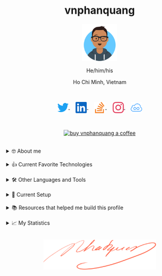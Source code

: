 <h1 align="center">vnphanquang</h1>

<p align="center">
  <a href="https://github.com/vnphanquang" target="_blank">
    <img src="./images/avataaars.svg" alt="vnphanquang" height="100"/>
  </a>
</p>

<p align="center">He/him/his</p>

<p align="center">Ho Chi Minh, Vietnam</p>

<br />

<!-- icon: https://simpleicons.org -->

<p align="center">
  <a href="https://twitter.com/vnphanquang" target="_blank">
    <img
      align="center"
      src="./images/socials/twitter.svg" alt="vnphanquang"
      height="30"
    />
  </a>
  &nbsp; &nbsp;
  <a href="https://linkedin.com/in/vnphanquang" target="_blank">
    <img
      align="center"
      src="./images/socials/linkedin.svg"
      alt="vnphanquang"
      height="30"
    />
  </a>
  &nbsp; &nbsp;
  <a href="https://stackoverflow.com/users/9943094" target="_blank">
    <img
      align="center"
      src="./images/socials/stackoverflow.svg"
      alt="stackoverflow vnphanquang"
      height="30"
    />
  </a>
  &nbsp; &nbsp;
  <a href="https://instagram.com/vnphanquang" target="_blank">
    <img
      align="center"
      src="./images/socials/instagram.svg"
      alt="vnphanquang instagram"
      height="30"
    />
  </a>
  &nbsp; &nbsp;
  <a href="https://jsfiddle.net/user/vnphanquang" target="_blank">
    <img
      align="center"
      src="./images/socials/jsfiddle.svg"
      alt="vnphanquang jsfiddle"
      height="30"
    />
  </a>
</p>

<br />

<p align="center">
  <a href="https://www.buymeacoffee.com/vnphanquang" target="_blank">
    <img
      src="https://cdn.buymeacoffee.com/buttons/v2/default-yellow.png"
      height="60"
      width="217"
      alt="buy vnphanquang a coffee"
    />
  </a>
</p>

<br />

<details>
  <summary>🤓 About me</summary>

  <details align="center">
    <summary>My story</summary>
    <details align="center">
      <summary>Expand to see more of this</summary>
      <details align="center">
        <summary>Make this open to see some miracles</summary>
        <details align="center">
          <summary>You are getting there, keep going!</summary>
          <details align="center">
            <summary>You do really want to see how this ends, don't you?</summary>
            <details align="center">
              <summary>Well I have some exciting news to tell you</summary>
              <details align="center">
                <summary>You just wasted 5 seconds for this crap</summary>
                <details align="center">
                  <summary>Get your butt back to work</summary>
                  <details align="center">
                    <summary>Shame on you I have no story</summary>
                    <details align="center">
                      <summary>Okay now you are getting me annoyed...</summary>
                      <details align="center">
                        <summary>Okay okay, I will tell you my story, geez louise!</summary>
                        <details align="center">
                          <summary>It goes like this:</summary>
                          <details align="center">
                            <summary>...</summary>
                          </details>
                        </details>
                      </details>
                    </details>
                  </details>
                </details>
              </details>
            </details>
          </details>
        </details>
      </details>
    </details>
  </details>

  <br />

  My name is Quang Phan. I am a learner and a developer. This is where I dedicate my energy to the open source community.

  You are probably bored already so get back to whatever you were doing. See you out there on the field.

  In case you want to reach me, find me at `vnphanquang` on most social platforms.

  Cheers!
</details>

<br />

<details>
  <summary>👍 Current Favorite Technologies</summary>
  <br />
  <p align="left">
    <a href="https://svelte.dev" target="_blank" rel="noreferrer">
      <img
        src="./images/tech/svelte.svg"
        alt="svelte"
        height="40"
      />
    </a>
    <a href="https://tailwindcss.com/" target="_blank" rel="noreferrer">
      <img
        src="./images/tech/tailwind.svg"
        alt="tailwind"
        height="40"
      />
    </a>
    <a href="https://www.typescriptlang.org/" target="_blank" rel="noreferrer">
      <img
        src="./images/tech/typescript.svg"
        alt="typescript"
        height="40"
      />
    </a>
    <a href="https://www.postgresql.org" target="_blank" rel="noreferrer">
      <img
        src="./images/tech/postgres.svg"
        alt="postgresql"
        height="40"
      />
    </a>
    <a href="https://graphql.org" target="_blank" rel="noreferrer">
      <img
        src="./images/tech/graphql.svg"
        alt="graphql"
        height="40"
      />
    </a>
    <a href="https://www.rust-lang.org" target="_blank" rel="noreferrer">
      <img
        src="./images/tech/rust.svg"
        alt="rust"
        height="40"
      />
    </a>
    <a href="https://xstate.js.org/" target="_blank" rel="noreferrer">
      <img
        src="./images/tech/xstate.svg"
        alt="xstate"
        height="40"
      />
    </a>
    <a href="https://pnpm.io/" target="_blank" rel="noreferrer">
      <img
        src="./images/tech/pnpm.svg"
        alt="pnpm"
        height="40"
      />
    </a>
  </p>
</details>

<br />

<details>
  <summary>🛠️ Other Languages and Tools</summary>
  <br />
  <details open>
    <summary>Languages</summary>
    <br />
    <p algin="left">
      <a href="https://www.typescriptlang.org/" target="_blank" rel="noreferrer">
        <img
          src="./images/tech/typescript.svg"
          alt="typescript"
          height="40"
        />
      </a>
      <a href="https://www.w3.org/html/" target="_blank" rel="noreferrer">
        <img
          src="./images/tech/html5.svg"
          alt="html5"
          height="40"
        />
      </a>
      <a href="https://www.w3schools.com/css/" target="_blank" rel="noreferrer">
        <img
          src="./images/tech/css3.svg"
          alt="css3"
          height="40"
        />
      </a>
      <a
        href="https://www.gnu.org/software/bash/"
        target="_blank"
        rel="noreferrer"
      >
        <img
          src="./images/tech/bash.svg"
          alt="bash"
          height="40"
        />
      </a>
      <a href="https://www.rust-lang.org" target="_blank" rel="noreferrer">
        <img
          src="./images/tech/rust.svg"
          alt="rust"
          height="40"
        />
      </a>
      <a href="https://www.python.org" target="_blank" rel="noreferrer">
        <img
          src="./images/tech/python.svg"
          alt="python"
          height="40"
        />
      </a>
    </p>
  </details>

  <details open>
    <summary>Frameworks</summary>
    <br />
    <p align="left">
      <a href="https://svelte.dev" target="_blank" rel="noreferrer">
        <img
          src="./images/tech/svelte.svg"
          alt="svelte"
          height="40"
        />
      </a>
      <a href="https://tailwindcss.com/" target="_blank" rel="noreferrer">
        <img
          src="./images/tech/tailwind.svg"
          alt="tailwind"
          height="40"
        />
      </a>
      <a href="https://xstate.js.org/" target="_blank" rel="noreferrer">
        <img
          src="./images/tech/xstate.svg"
          alt="xstate"
          height="40"
        />
      </a>
      <a href="https://rxjs.dev" target="_blank" rel="noreferrer">
        <img
          src="./images/tech/rxjs.svg"
          alt="rxjs"
          height="40"
        />
      </a>
      <a href="https://angular.io" target="_blank" rel="noreferrer">
        <img
          src="./images/tech/angular.svg"
          alt="angular"
          height="40"
        />
      </a>
      <a href="https://reactjs.org/" target="_blank" rel="noreferrer">
        <img
          src="./images/tech/react.svg"
          alt="react"
          height="40"
        />
      </a>
      <a href="https://www.electronjs.org" target="_blank" rel="noreferrer">
        <img
          src="./images/tech/electron.svg"
          alt="electron"
          height="40"
        />
      </a>
      <a href="https://nestjs.com/" target="_blank" rel="noreferrer">
        <img
          src="./images/tech/nestjs.svg"
          alt="nestjs"
          height="40"
        />
      </a>
      <a href="https://www.graphile.org/postgraphile/" target="_blank" rel="noreferrer">
        <img
          src="./images/tech/postgraphile.svg"
          alt="postgraphile"
          height="40"
        />
      </a>
      <a href="https://expressjs.com/" target="_blank" rel="noreferrer">
        <img
          src="./images/tech/express.svg"
          alt="express"
          height="40"
        />
      </a>
    </p>
  </details>

  <details open>
    <summary>Databases</summary>
    <br />
    <p align="left">
      <a href="https://www.postgresql.org" target="_blank" rel="noreferrer">
        <img
          src="./images/tech/postgres.svg"
          alt="postgresql"
          height="40"
        />
      </a>
      <a href="https://www.mongodb.com/" target="_blank" rel="noreferrer">
        <img
          src="./images/tech/mongodb.svg"
          alt="mongodb"
          height="40"
        />
      </a>
      <a href="https://redis.io/" target="_blank" rel="noreferrer">
        <img
          src="./images/tech/redis.svg"
          alt="redis"
          height="40"
        />
      </a>
    </p>
  </details>

  <details open>
    <summary>Architecture</summary>
    <br />
    <p align="left">
      <a href="https://graphql.org" target="_blank" rel="noreferrer">
        <img
          src="./images/tech/graphql.svg"
          alt="graphql"
          height="40"
        />
      </a>
      <a href="https://www.docker.com/" target="_blank" rel="noreferrer">
        <img
          src="./images/tech/docker.svg"
          alt="docker"
          height="40"
        />
      </a>
      <a href="https://kubernetes.io/" target="_blank" rel="noreferrer"> <img
          src="./images/tech/kubernetes.svg"
          alt="kubernetes"
          height="40"
        />
      </a>
      <a href="https://www.digitalocean.com/" target="_blank" rel="noreferrer"> <img
          src="./images/tech/digitalocean.svg"
          alt="digitalocean"
          height="40"
        />
      </a>
      <a href="https://www.linux.org/" target="_blank" rel="noreferrer"> <img
          src="./images/tech/linux.svg"
          alt="linux"
          height="40"
        />
      </a>
      <a href="https://ubuntu.com/" target="_blank" rel="noreferrer"> <img
          src="./images/tech/ubuntu.svg"
          alt="ubuntu"
          height="40"
        />
      </a>
    </p>
  </details>

  <details open>
    <summary>Build Tools</summary>
    <br />
    <p align="left">
      <a href="https://rollupjs.org/" target="_blank" rel="noreferrer">
        <img
          src="./images/tech/rollup.svg"
          alt="rollup"
          height="40"
        />
      </a>
      <a href="https://vitejs.dev/" target="_blank" rel="noreferrer">
        <img
          src="./images/tech/vite.svg"
          alt="vite"
          height="40"
        />
      </a>
      <a href="https://www.snowpack.dev/" target="_blank" rel="noreferrer">
        <img
          src="./images/tech/snowpack.svg"
          alt="snowpack"
          height="40"
        />
      </a>
      <a href="https://webpack.js.org/" target="_blank" rel="noreferrer">
        <img
          src="./images/tech/webpack.svg"
          alt="webpack"
          height="40"
        />
      </a>
    </p>
  </details>

  <details open>
    <summary>Toolings</summary>
    <br />
    <p align="left">
      <a href="https://git-scm.com/" target="_blank" rel="noreferrer">
        <img
          src="./images/tech/git.svg"
          alt="git"
          height="40"
        />
      </a>
      <a href="https://editorconfig.org/" target="_blank" rel="noreferrer">
        <img
          src="./images/tech/editorconfig.svg"
          alt="editorconfig"
          height="40"
        />
      </a>
      <a href="https://eslint.org/" target="_blank" rel="noreferrer">
        <img
          src="./images/tech/eslint.svg"
          alt="eslint"
          height="40"
        />
      </a>
      <a href="https://prettier.io/" target="_blank" rel="noreferrer">
        <img
          src="./images/tech/prettier.svg"
          alt="prettier"
          height="40"
        />
      </a>
      <a href="https://pnpm.io/" target="_blank" rel="noreferrer">
        <img
          src="./images/tech/pnpm.svg"
          alt="pnpm"
          height="40"
        />
      </a>
      <a href="https://code.visualstudio.com/" target="_blank" rel="noreferrer">
        <img
          src="./images/tech/vscode.svg"
          alt="vscode"
          height="40"
        />
      </a>
      <a href="https://www.jetbrains.com/datagrip/" target="_blank" rel="noreferrer">
        <img
          src="./images/tech/datagrip.svg"
          alt="datagrip"
          height="40"
        />
      </a>
      <a href="https://i3wm.org/" target="_blank" rel="noreferrer">
        <img
          src="./images/tech/i3wm.svg"
          alt="i3wm"
          height="40"
        />
      </a>
      <a href="https://www.vim.org/" target="_blank" rel="noreferrer">
        <img
          src="./images/tech/vim.svg"
          alt="vim"
          height="40"
        />
      </a>
      <a href="https://github.com/tmux/tmux/wiki" target="_blank" rel="noreferrer">
        <img
          src="./images/tech/tmux.svg"
          alt="tmux"
          height="40"
        />
      </a>
      <a href="https://alacritty.org/" target="_blank" rel="noreferrer">
        <img
          src="./images/tech/alacritty.svg"
          alt="alacritty"
          height="40"
        />
      </a>
      <a href="https://fishshell.com/" target="_blank" rel="noreferrer">
        <img
          src="./images/tech/fish.svg"
          alt="fish"
          height="40"
        />
      </a>
      <a href="https://www.spotify.com" target="_blank" rel="noreferrer">
        <img
          src="./images/tech/spotify.svg"
          alt="spotify"
          height="40"
        />
      </a>
    </p>
  </details>

</details>

<br />

<details>
  <summary>💾 Current Setup</summary>
  <br />

My keyboard: [ZSA Moonlander](https://www.zsa.io/moonlander)

[![monkeytype.badge]][monkeytype]

See my [.config] here for all my setup.

I mostly use Linux:

- setup with [i3wm], [polybar] - [alacritty], [tmux], [vim],
- but I use [Vim plugin][vscode.vim] with [VS Code][vscode] mostly (hey vim-ers, don't judge me 🧑‍⚖️).

  [![setup screenshot][local.images.setup]][.config]

I also use mac at work sometimes but only when i am forced too 😂.

</details>

<br />

<details>
  <summary>📚 Resources that helped me build this profile</summary>
  <br />

- [`awesome` collection of Github profiles](https://github.com/abhisheknaiidu/awesome-github-profile-readme#icons-) for inspiration
- [simpleicons](https://simpleicons.org/) for svg icons
- [getavataaars](https://getavataaars.com/) for avatar generation
- [wakatime](https://wakatime.com/dashboard), [wakatime-vscode](https://marketplace.visualstudio.com/items?itemName=WakaTime.vscode-wakatime) and the [anmol098/waka-readme-stats](https://github.com/anmol098/waka-readme-stats) github action for the coding stats section at end of this profile.

glhf!
</details>

<br />

<details>
  <summary>📈 My Statistics</summary>
  <br />

<!--START_SECTION:waka-->
![Code Time](http://img.shields.io/badge/Code%20Time-237%20hrs%2032%20mins-blue)

![Profile Views](http://img.shields.io/badge/Profile%20Views-2-blue)

**I'm a Night 🦉** 

```text
🌞 Morning    79 commits     █████░░░░░░░░░░░░░░░░░░░░   20.68% 
🌆 Daytime    84 commits     █████░░░░░░░░░░░░░░░░░░░░   21.99% 
🌃 Evening    205 commits    █████████████░░░░░░░░░░░░   53.66% 
🌙 Night      14 commits     █░░░░░░░░░░░░░░░░░░░░░░░░   3.66%

```
📅 **I'm Most Productive on Friday** 

```text
Monday       36 commits     ██░░░░░░░░░░░░░░░░░░░░░░░   9.42% 
Tuesday      48 commits     ███░░░░░░░░░░░░░░░░░░░░░░   12.57% 
Wednesday    58 commits     ███░░░░░░░░░░░░░░░░░░░░░░   15.18% 
Thursday     63 commits     ████░░░░░░░░░░░░░░░░░░░░░   16.49% 
Friday       76 commits     █████░░░░░░░░░░░░░░░░░░░░   19.9% 
Saturday     43 commits     ██░░░░░░░░░░░░░░░░░░░░░░░   11.26% 
Sunday       58 commits     ███░░░░░░░░░░░░░░░░░░░░░░   15.18%

```


📊 **This Week I Spent My Time On** 

```text
⌚︎ Time Zone: Asia/Ho_Chi_Minh

💬 Programming Languages: 
Svelte                   6 hrs 28 mins       ███████████░░░░░░░░░░░░░░   46.79% 
TypeScript               5 hrs 4 mins        █████████░░░░░░░░░░░░░░░░   36.75% 
JavaScript               1 hr 11 mins        ██░░░░░░░░░░░░░░░░░░░░░░░   8.62% 
JSON                     48 mins             █░░░░░░░░░░░░░░░░░░░░░░░░   5.82% 
Other                    13 mins             ░░░░░░░░░░░░░░░░░░░░░░░░░   1.58%

🔥 Editors: 
VS Code                  13 hrs 49 mins      █████████████████████████   100.0%

🐱‍💻 Projects: 
com.vnphanquang          13 hrs 44 mins      ████████████████████████░   99.41% 
svelte-put               4 mins              ░░░░░░░░░░░░░░░░░░░░░░░░░   0.59%

💻 Operating System: 
Linux                    13 hrs 49 mins      █████████████████████████   100.0%

```

**I Mostly Code in TypeScript** 

```text
TypeScript               6 repos             ███████░░░░░░░░░░░░░░░░░░   28.57% 
HTML                     3 repos             ███░░░░░░░░░░░░░░░░░░░░░░   14.29% 
JavaScript               3 repos             ███░░░░░░░░░░░░░░░░░░░░░░   14.29% 
Rust                     3 repos             ███░░░░░░░░░░░░░░░░░░░░░░   14.29% 
AutoIt                   1 repo              █░░░░░░░░░░░░░░░░░░░░░░░░   4.76%

```



 Last Updated on 14/06/2022 01:57:02 UTC
<!--END_SECTION:waka-->

</details>


<br />

<p align="center">
  <a href="https://github.com/vnphanquang" target="_blank">
    <img src="./images/signature.svg" height="80" />
  </a>
</p>

[monkeytype.badge]: https://img.shields.io/endpoint?style=for-the-badge&url=https%3A%2F%2Fmonkeytype-badge-vhd5lan7mmhz.runkit.sh%3Fmessage%3D119wpm%26label%3Dmonkeytype%26logoVariant%3Done
[monkeytype]: https://monkeytype.com/

[alacritty]: https://alacritty.org/
[polybar]: https://github.com/polybar/polybar
[i3wm]: https://i3wm.org/
[tmux]: https://github.com/tmux/tmux/wiki
[vim]: https://www.vim.org/
[vscode]: https://code.visualstudio.com/
[vscode.vim]: https://marketplace.visualstudio.com/items?itemName=vscodevim.vim

[.config]: https://github.com/vnphanquang/.config
[local.images.setup]: ./images/setup.png
